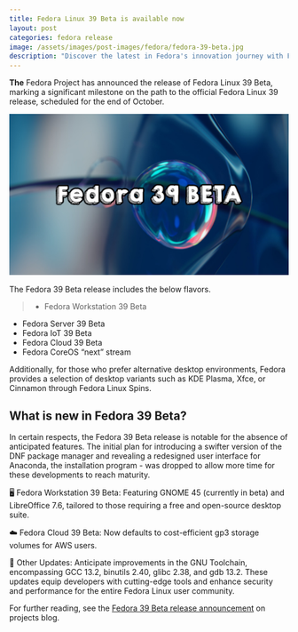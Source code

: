 ```yaml
---
title: Fedora Linux 39 Beta is available now
layout: post
categories: fedora release
image: /assets/images/post-images/fedora/fedora-39-beta.jpg
description: "Discover the latest in Fedora's innovation journey with Fedora Linux 39 Beta. Explore notable updates, including GNOME 45 and LibreOffice 7.6. Join us in shaping the future of Fedora!" #FedoraLinux #BetaRelease #OpenSource
---
```


**The** Fedora Project has announced the release of Fedora Linux 39 Beta, marking a significant milestone on the path to the official Fedora Linux 39 release, scheduled for the end of October.

![Fedora 39 Beta featured image](/assets/images/post-images/fedora/fedora-39-beta.jpg)

The Fedora 39 Beta release includes the below flavors.
>- Fedora Workstation 39 Beta
- Fedora Server 39 Beta
- Fedora IoT 39 Beta
- Fedora Cloud 39 Beta
- Fedora CoreOS “next” stream

Additionally, for those who prefer alternative desktop environments, Fedora provides a selection of desktop variants such as KDE Plasma, Xfce, or Cinnamon through Fedora Linux Spins.

## What is new in Fedora 39 Beta?

In certain respects, the Fedora 39 Beta release is notable for the absence of anticipated features. The initial plan for introducing a swifter version of the DNF package manager and revealing a redesigned user interface for Anaconda, the installation program - was dropped to allow more time for these developments to reach maturity.

🖥️ Fedora Workstation 39 Beta: Featuring GNOME 45 (currently in beta) and LibreOffice 7.6, tailored to those requiring a free and open-source desktop suite.

☁️ Fedora Cloud 39 Beta: Now defaults to cost-efficient gp3 storage volumes for AWS users.

🔧 Other Updates: Anticipate improvements in the GNU Toolchain, encompassing GCC 13.2, binutils 2.40, glibc 2.38, and gdb 13.2. These updates equip developers with cutting-edge tools and enhance security and performance for the entire Fedora Linux user community.

For further reading, see the [Fedora 39 Beta release announcement](https://fedoramagazine.org/announcing-fedora-39-beta/) on projects blog.